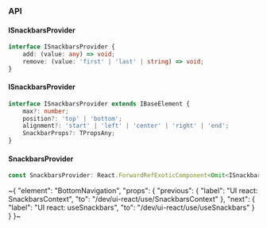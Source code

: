 

### API

#### ISnackbarsProvider

```ts
interface ISnackbarsProvider {
    add: (value: any) => void;
    remove: (value: 'first' | 'last' | string) => void;
}
```

#### ISnackbarsProvider

```ts
interface ISnackbarsProvider extends IBaseElement {
    max?: number;
    position?: 'top' | 'bottom';
    alignment?: 'start' | 'left' | 'center' | 'right' | 'end';
    SnackbarProps?: TPropsAny;
}
```

#### SnackbarsProvider

```ts
const SnackbarsProvider: React.ForwardRefExoticComponent<Omit<ISnackbarsProvider, "ref"> & React.RefAttributes<unknown>>;
```


~{
  "element": "BottomNavigation",
  "props": {
    "previous": {
      "label": "UI react: SnackbarsContext",
      "to": "/dev/ui-react/use/SnackbarsContext"
    },
    "next": {
      "label": "UI react: useSnackbars",
      "to": "/dev/ui-react/use/useSnackbars"
    }
  }
}~
